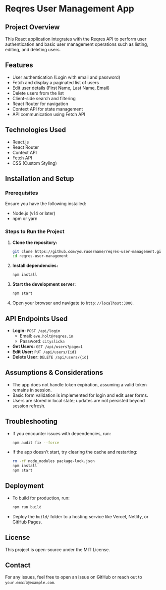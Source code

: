 # Reqres User Management App

## Project Overview
This React application integrates with the Reqres API to perform user authentication and basic user management operations such as listing, editing, and deleting users.

## Features
- User authentication (Login with email and password)
- Fetch and display a paginated list of users
- Edit user details (First Name, Last Name, Email)
- Delete users from the list
- Client-side search and filtering
- React Router for navigation
- Context API for state management
- API communication using Fetch API

## Technologies Used
- React.js
- React Router
- Context API
- Fetch API
- CSS (Custom Styling)

## Installation and Setup
### Prerequisites
Ensure you have the following installed:
- Node.js (v14 or later)
- npm or yarn

### Steps to Run the Project
1. **Clone the repository:**
   ```bash
   git clone https://github.com/yourusername/reqres-user-management.git
   cd reqres-user-management
   ```
2. **Install dependencies:**
   ```bash
   npm install
   ```
3. **Start the development server:**
   ```bash
   npm start
   ```
4. Open your browser and navigate to `http://localhost:3000`.

## API Endpoints Used
- **Login:** `POST /api/login`  
  - Email: `eve.holt@reqres.in`
  - Password: `cityslicka`
- **Get Users:** `GET /api/users?page=1`
- **Edit User:** `PUT /api/users/{id}`
- **Delete User:** `DELETE /api/users/{id}`

## Assumptions & Considerations
- The app does not handle token expiration, assuming a valid token remains in session.
- Basic form validation is implemented for login and edit user forms.
- Users are stored in local state; updates are not persisted beyond session refresh.

## Troubleshooting
- If you encounter issues with dependencies, run:
  ```bash
  npm audit fix --force
  ```
- If the app doesn't start, try clearing the cache and restarting:
  ```bash
  rm -rf node_modules package-lock.json
  npm install
  npm start
  ```

## Deployment
- To build for production, run:
  ```bash
  npm run build
  ```
- Deploy the `build/` folder to a hosting service like Vercel, Netlify, or GitHub Pages.

## License
This project is open-source under the MIT License.

## Contact
For any issues, feel free to open an issue on GitHub or reach out to `your.email@example.com`.


